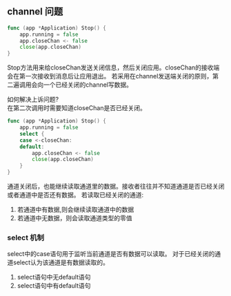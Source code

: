 ## channel 问题

```go
func (app *Application) Stop() {
    app.running = false
    app.closeChan <- false
    close(app.closeChan)
}
```

Stop方法用来给closeChan发送关闭信息，然后关闭应用。closeChan的接收端会在第一次接收到消息后让应用退出。
若采用在channel发送端关闭的原则，第二遍调用会向一个已经关闭的channel写数据。

如何解决上诉问题?  
在第二次调用时需要知道closeChan是否已经关闭。

```go
func (app *Application) Stop() {
    app.running = false
    select {
    case <-closeChan:
    default:
        app.closeChan <- false
        close(app.closeChan)
    }
}
```

通道关闭后，也能继续读取通道里的数据。接收者往往并不知道通道是否已经关闭或者通道中是否还有数据。
若读取已经关闭的通道:

1) 若通道中有数据,则会继续读取通道中的数据
2) 若通道中无数据，则会读取通道类型的零值

### select 机制

select中的case语句用于监听当前通道是否有数据可以读取。
对于已经关闭的通道select认为该通道是有数据读取的。

1) select语句中无default语句
2) select语句中有default语句
